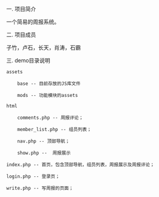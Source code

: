 一. 项目简介

一个简易的周报系统。


二. 项目成员

子竹，卢石，长天，肖涛，石霸


三. demo目录说明

    assets

        base -- 目前存放的JS库文件

        mods -- 功能模块的assets

    html
        
        comments.php -- 周报评论；

        member_list.php -- 组员列表；

        nav.php -- 顶部导航；

        show.php --  周报展示

    index.php -- 首页，包含顶部导航，组员列表，周报展示及周报评论；

    login.php -- 登录页；

    write.php -- 写周报的页面；


